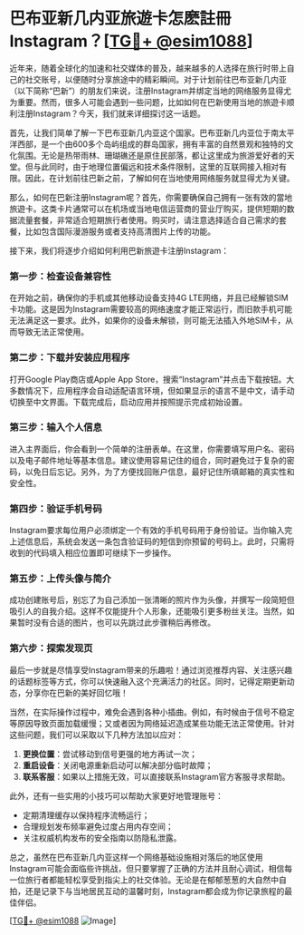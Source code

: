 # 巴布亚新几内亚旅遊卡怎麽註冊Instagram？[[TG💪+ @esim1088](https://t.me/s/esim1088)]

近年来，随着全球化的加速和社交媒体的普及，越来越多的人选择在旅行时带上自己的社交账号，以便随时分享旅途中的精彩瞬间。对于计划前往巴布亚新几内亚（以下简称“巴新”）的朋友们来说，注册Instagram并绑定当地的网络服务显得尤为重要。然而，很多人可能会遇到一些问题，比如如何在巴新使用当地的旅遊卡顺利注册Instagram？今天，我们就来详细探讨这一话题。

首先，让我们简单了解一下巴布亚新几内亚这个国家。巴布亚新几内亚位于南太平洋西部，是一个由600多个岛屿组成的群岛国家，拥有丰富的自然景观和独特的文化氛围。无论是热带雨林、珊瑚礁还是原住民部落，都让这里成为旅游爱好者的天堂。但与此同时，由于地理位置偏远和技术条件限制，这里的互联网接入相对有限。因此，在计划前往巴新之前，了解如何在当地使用网络服务就显得尤为关键。

那么，如何在巴新注册Instagram呢？首先，你需要确保自己拥有一张有效的當地旅遊卡。这类卡片通常可以在机场或当地电信运营商的营业厅购买，提供短期的数据流量套餐，非常适合短期旅行者使用。购买时，请注意选择适合自己需求的套餐，比如包含国际漫游服务或者支持高清图片上传的功能。

接下来，我们将逐步介绍如何利用巴新旅遊卡注册Instagram：

### 第一步：检查设备兼容性

在开始之前，确保你的手机或其他移动设备支持4G LTE网络，并且已经解锁SIM卡功能。这是因为Instagram需要较高的网络速度才能正常运行，而旧款手机可能无法满足这一要求。此外，如果你的设备未解锁，则可能无法插入外地SIM卡，从而导致无法正常使用。

### 第二步：下载并安装应用程序

打开Google Play商店或Apple App Store，搜索“Instagram”并点击下载按钮。大多数情况下，应用程序会自动适配语言环境，但如果显示的语言不是中文，请手动切换至中文界面。下载完成后，启动应用并按照提示完成初始设置。

### 第三步：输入个人信息

进入主界面后，你会看到一个简单的注册表单。在这里，你需要填写用户名、密码以及电子邮件地址等基本信息。建议使用容易记住的组合，同时避免过于复杂的密码，以免日后忘记。另外，为了方便找回账户信息，最好记住所填邮箱的真实性和安全性。

### 第四步：验证手机号码

Instagram要求每位用户必须绑定一个有效的手机号码用于身份验证。当你输入完上述信息后，系统会发送一条包含验证码的短信到你预留的号码上。此时，只需将收到的代码填入相应位置即可继续下一步操作。

### 第五步：上传头像与简介

成功创建账号后，别忘了为自己添加一张清晰的照片作为头像，并撰写一段简短但吸引人的自我介绍。这样不仅能提升个人形象，还能吸引更多粉丝关注。当然，如果暂时没有合适的图片，也可以先跳过此步骤稍后再修改。

### 第六步：探索发现页

最后一步就是尽情享受Instagram带来的乐趣啦！通过浏览推荐内容、关注感兴趣的话题标签等方式，你可以快速融入这个充满活力的社区。同时，记得定期更新动态，分享你在巴新的美好回忆哦！

当然，在实际操作过程中，难免会遇到各种小插曲。例如，有时候由于信号不稳定等原因导致页面加载缓慢；又或者因为网络延迟造成某些功能无法正常使用。针对这些问题，我们可以采取以下几种方法加以应对：

1. **更换位置**：尝试移动到信号更强的地方再试一次；
2. **重启设备**：关闭电源重新启动可以解决部分临时故障；
3. **联系客服**：如果以上措施无效，可以直接联系Instagram官方客服寻求帮助。

此外，还有一些实用的小技巧可以帮助大家更好地管理账号：

- 定期清理缓存以保持程序流畅运行；
- 合理规划发布频率避免过度占用内存空间；
- 关注权威机构发布的安全指南以防隐私泄露。

总之，虽然在巴布亚新几内亚这样一个网络基础设施相对落后的地区使用Instagram可能会面临些许挑战，但只要掌握了正确的方法并且耐心调试，相信每一位旅行者都能轻松享受到指尖上的社交体验。无论是在郁郁葱葱的大自然中自拍，还是记录下与当地居民互动的温馨时刻，Instagram都会成为你记录旅程的最佳伴侣。

[[TG💪+ @esim1088](https://t.me/s/esim1088) ![Image](https://i.postimg.cc/4NQfJmqS/Snipaste-2025-05-13-00-14-12.png)]